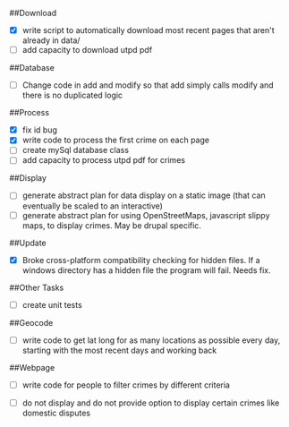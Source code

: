 ##Download
- [x] write script to automatically download most recent pages that aren't already in data/
- [ ] add capacity to download utpd pdf

##Database
- [ ] Change code in add and modify so that add simply calls modify and there is no duplicated logic

##Process
- [X] fix id bug
- [X] write code to process the first crime on each page
- [ ] create mySql database class
- [ ] add capacity to process utpd pdf for crimes

##Display
- [ ] generate abstract plan for data display on a static image (that can eventually be scaled to an interactive)
- [ ] generate abstract plan for using OpenStreetMaps, javascript slippy maps, to display crimes. May be drupal specific.

##Update
- [x] Broke cross-platform compatibility checking for hidden files. If a windows directory has a hidden file the program will fail. Needs fix.

##Other Tasks
- [ ] create unit tests

##Geocode
- [ ] write code to get lat long for as many locations as possible every day, starting with the most recent days and working back

##Webpage
- [ ] write code for people to filter crimes by different criteria
- [ ] do not display and do not provide option to display certain crimes like domestic disputes


